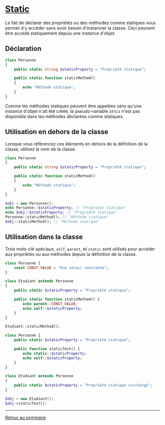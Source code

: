 # [Static](https://www.php.net/manual/fr/language.oop5.static.php)

Le fait de déclarer des propriétés ou des méthodes comme statiques vous permet d'y accéder sans avoir besoin d'instancier la classe. Ceci peuvent être accédé statiquement depuis une instance d'objet.

## Déclaration

```php
class Personne
{
    public static string $staticProperty = "Propriété statique";

    public static function staticMethod()
    {
        echo "Méthode statique";
    }
}
```
Comme les méthodes statiques peuvent être appelées sans qu'une instance d'objet n'ait été créée, la pseudo-variable `$this` n'est pas disponible dans les méthodes déclarées comme statiques.

## Utilisation en dehors de la classe

Lorsque vous référencez ces éléments en dehors de la définition de la classe, utilisez le nom de la classe.

```php
class Personne
{
    public static string $staticProperty = "Propriété statique";

    public static function staticMethod()
    {
        echo "Méthode statique";
    }
}

$obj = new Personne();
echo Personne::$staticProperty; // "Propriété statique"
echo $obj::$staticProperty; // "Propriété statique"
Personne::staticMethod(); // "Méthode statique"
$obj::staticMethod(); // "Méthode statique"
```

## Utilisation dans la classe

Trois mots-clé spéciaux, `self`, `parent`, et `static` sont utilisés pour accéder aux propriétés ou aux méthodes depuis la définition de la classe. 

```php
class Personne {
    const CONST_VALUE = "Une valeur constante";
}

class Etudiant extends Personne
{
    public static $staticProperty = "Propriété statique";

    public static function staticMethod() {
        echo parent::CONST_VALUE;
        echo self::$staticProperty;
    }
}

Etudiant::staticMethod();
```

```php
class Personne {
    public static $staticProperty = "Propriété statique";

    public function staticTest() {
        echo static::$staticProperty;
        echo self::$staticProperty;
    }
}

class Etudiant extends Personne
{
    public static $staticProperty = "Propriété statique surchargé";
}

$obj = new Etudiant();
$obj->staticTest();
```

----------

[Retour au sommaire](00_sommaire.md)

